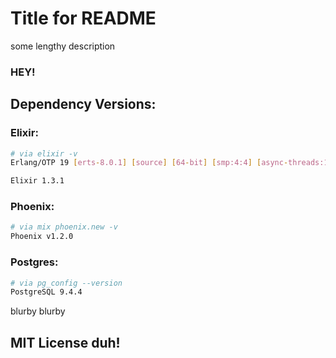 # Title for README

some lengthy description

### HEY!

## Dependency Versions:
### Elixir:
```bash
# via elixir -v
Erlang/OTP 19 [erts-8.0.1] [source] [64-bit] [smp:4:4] [async-threads:10] [hipe] [kernel-poll:false] [dtrace]

Elixir 1.3.1
```
### Phoenix:
```bash
# via mix phoenix.new -v
Phoenix v1.2.0
```
### Postgres:
```bash
# via pg_config --version
PostgreSQL 9.4.4
```

blurby blurby


## MIT License duh!
